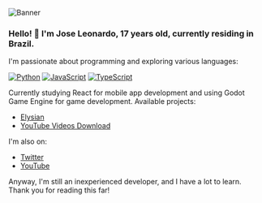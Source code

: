 ![Banner](https://media.discordapp.net/attachments/1191142569845989407/1191163065232806020/Banner_do_YouTube_Games_Cinza.png?ex=65a4700d&is=6591fb0d&hm=ce19c082404fd8c0e1ce29c1de246e305b4651bdbc5bd26848b223e70eb2aac6&=&format=webp&quality=lossless&width=1025&height=293)

### Hello! 👋 I'm Jose Leonardo, 17 years old, currently residing in Brazil.


I'm passionate about programming and exploring various languages:

[![Python](https://img.shields.io/badge/Python-3776AB?style=for-the-badge&logo=python&logoColor=white)](https://www.python.org/)
[![JavaScript](https://img.shields.io/badge/JavaScript-F7DF1E?style=for-the-badge&logo=javascript&logoColor=black)](https://developer.mozilla.org/en-US/docs/Web/JavaScript)
[![TypeScript](https://img.shields.io/badge/TypeScript-3178C6?style=for-the-badge&logo=typescript&logoColor=white)](https://www.typescriptlang.org/)

Currently studying React for mobile app development and using Godot Game Engine for game development. Available projects:

- [Elysian](https://github.com/GOLD3NMOON/Elysian) 
- [YouTube Videos Download](https://github.com/GOLD3NMOON/youtube-video-download)

I'm also on:

- [Twitter](https://twitter.com/_gold3nmoon)
- [YouTube](https://www.youtube.com/@gold3nmoon)

Anyway, I'm still an inexperienced developer, and I have a lot to learn. Thank you for reading this far!
